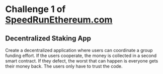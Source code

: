 # Challenge 1 of [SpeedRunEthereum.com](https://speedrunethereum.com)

## Decentralized Staking App

Create a decentralized application where users can coordinate a group funding effort. If the users cooperate, the money is collected in a second smart contract. If they defect, the worst that can happen is everyone gets their money back. The users only have to trust the code.
